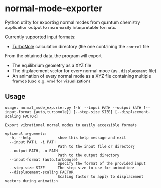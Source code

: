 # normal-mode-exporter

Python utility for exporting normal modes from quantum chemistry application output to more easily interpretable formats.

Currently supported input formats:
- [TurboMole](https://www.turbomole.org/) calculation directory (the one containing the `control` file

From the obtained data, the program will export
- The equilibrium geometry as a XYZ file
- The displacement vector for every normal mode (as `.displacement` file)
- An animation of every normal mode as a XYZ file containing multiple frames (use e.g. [vmd](https://www.ks.uiuc.edu/Research/vmd/) for visualization)

## Usage

```
usage: normal_mode_exporter.py [-h] --input PATH --output PATH [--input-format {auto,turbomole}] [--step-size SIZE] [--displacement-scaling FACTOR]

Export vibrational normal modes to easily accessible formats

optional arguments:
  -h, --help            show this help message and exit
  --input PATH, -i PATH
                        Path to the input file or directory
  --output PATH, -o PATH
                        Path to the output directory
  --input-format {auto,turbomole}
                        Specify the format of the provided input
  --step-size SIZE      The step size to use for animations
  --displacement-scaling FACTOR
                        Scaling factor to apply to displacement vectors during animation
```

